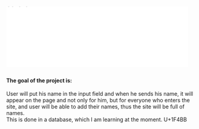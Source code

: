 <h1><img src='logo.svg'></h1>
<h4>The goal of the project is:</h4>
User will put his name in the input field and when he sends his name, it will appear on the page and not only for him, but for everyone who enters the site, and user will be able to add their names, thus the site will be full of names.<br>
This is done in a database, which I am learning at the moment. U+1F4BB